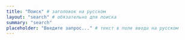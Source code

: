 ```yaml
---
title: "Поиск" # заголовок на русском
layout: "search" # обязательно для поиска
summary: "search"
placeholder: "Введите запрос..." # текст в поле ввода на русском
---
```

